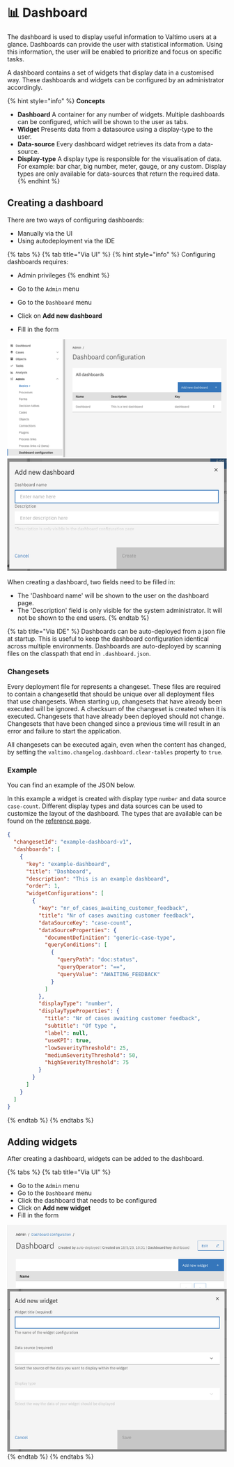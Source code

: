 # 📊 Dashboard

The dashboard is used to display useful information to Valtimo users at a glance. Dashboards can provide the user with statistical information. Using this information, the user will be enabled to prioritize and focus on specific tasks.

A dashboard contains a set of widgets that display data in a customised way. These dashboards and widgets can be configured by an administrator accordingly.

{% hint style="info" %}
**Concepts**

* **Dashboard** A container for any number of widgets. Multiple dashboards can be configured, which will be shown to the user as tabs.
* **Widget** Presents data from a datasource using a display-type to the user.
* **Data-source** Every dashboard widget retrieves its data from a data-source.
* **Display-type** A display type is responsible for the visualisation of data. For example: bar char, big number, meter, gauge, or any custom. Display types are only available for data-sources that return the required data.
{% endhint %}

## Creating a dashboard

There are two ways of configuring dashboards:

* Manually via the UI
* Using autodeployment via the IDE

{% tabs %}
{% tab title="Via UI" %}
{% hint style="info" %}
Configuring dashboards requires:

* Admin privileges
{% endhint %}

* Go to the `Admin` menu
* Go to the `Dashboard` menu
* Click on **Add new dashboard**
* Fill in the form

![admin-dashboard-configuration.png](../../using-valtimo/dashboard/img/admin-dashboard-configuration.png) ![add-new-dashboard.png](../../using-valtimo/dashboard/img/add-new-dashboard.png)

When creating a dashboard, two fields need to be filled in:

* The 'Dashboard name' will be shown to the user on the dashboard page.
* The 'Description' field is only visible for the system administrator. It will not be shown to the end users.
{% endtab %}

{% tab title="Via IDE" %}
Dashboards can be auto-deployed from a json file at startup. This is useful to keep the dashboard configuration identical across multiple environments. Dashboards are auto-deployed by scanning files on the classpath that end in `.dashboard.json`.

### Changesets

Every deployment file for represents a changeset. These files are required to contain a changesetId that should be unique over all deployment files that use changesets. When starting up, changesets that have already been executed will be ignored. A checksum of the changeset is created when it is executed. Changesets that have already been deployed should not change. Changesets that have been changed since a previous time will result in an error and failure to start the application.

All changesets can be executed again, even when the content has changed, by setting the `valtimo.changelog.dashboard.clear-tables` property to `true`.

### Example

You can find an example of the JSON below.

In this example a widget is created with display type `number` and data source `case-count`. Different display types and data sources can be used to customize the layout of the dashboard. The types that are available can be found on the [reference page](dashboard.md).

```json
{
  "changesetId": "example-dashboard-v1",
  "dashboards": [
    {
      "key": "example-dashboard",
      "title": "Dashboard",
      "description": "This is an example dashboard",
      "order": 1,
      "widgetConfigurations": [
        {
          "key": "nr_of_cases_awaiting_customer_feedback",
          "title": "Nr of cases awaiting customer feedback",
          "dataSourceKey": "case-count",
          "dataSourceProperties": {
            "documentDefinition": "generic-case-type",
            "queryConditions": [
              {
                "queryPath": "doc:status",
                "queryOperator": "==",
                "queryValue": "AWAITING_FEEDBACK"
              }
            ]
          },
          "displayType": "number",
          "displayTypeProperties": {
            "title": "Nr of cases awaiting customer feedback",
            "subtitle": "Of type ",
            "label": null,
            "useKPI": true,
            "lowSeverityThreshold": 25,
            "mediumSeverityThreshold": 50,
            "highSeverityThreshold": 75
          }
        }
      ]
    }
  ]
}
```
{% endtab %}
{% endtabs %}

## Adding widgets

After creating a dashboard, widgets can be added to the dashboard.

{% tabs %}
{% tab title="Via UI" %}
* Go to the `Admin` menu
* Go to the `Dashboard` menu
* Click the dashboard that needs to be configured
* Click on **Add new widget**
* Fill in the form

![admin-widget-configuration.png](../../using-valtimo/dashboard/img/admin-widget-configuration.png) ![add-new-widget.png](../../using-valtimo/dashboard/img/add-new-widget.png)
{% endtab %}
{% endtabs %}
